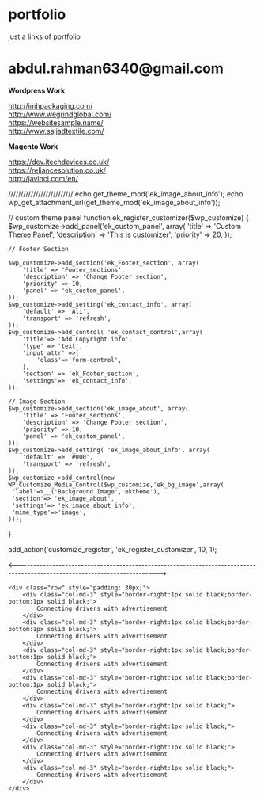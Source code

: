 # portfolio
just a links of portfolio

<h1>abdul.rahman6340@gmail.com</h1>

<b>Wordpress Work</b>

http://imhpackaging.com/  <br>
http://www.wegrindglobal.com/  <br>
https://websitesample.name/  <br>
http://www.sajjadtextile.com/   <br>


<b>Magento Work</b>

https://dev.itechdevices.co.uk/    <br>
https://reliancesolution.co.uk/    <br>
http://javinci.com/en/    <br>

//////////////////////////
echo get_theme_mod('ek_image_about_info');
echo wp_get_attachment_url(get_theme_mod('ek_image_about_info'));


// custom theme panel
function ek_register_customizer($wp_customize)
{
    $wp_customize->add_panel('ek_custom_panel', array(
        'title' => 'Custom Theme Panel',
        'description' => 'This is customizer',
        'priority' => 20,
    ));

    // Footer Section

    $wp_customize->add_section('ek_Footer_section', array(
        'title' => 'Footer_sections',
        'description' => 'Change Footer section',
        'priority' => 10,
        'panel' => 'ek_custom_panel',
    ));
    $wp_customize->add_setting('ek_contact_info', array(
        'default' => 'Ali',
        'transport' => 'refresh',
    ));
    $wp_customize->add_control( 'ek_contact_control',array(
        'title'=> 'Add Copyright info',
        'type' => 'text',
        'input_attr' =>[
            'class'=>'form-control',
        ],
        'section' => 'ek_Footer_section',
        'settings'=> 'ek_contact_info',
    ));

    // Image Section
    $wp_customize->add_section('ek_image_about', array(
        'title' => 'Footer_sections',
        'description' => 'Change Footer section',
        'priority' => 10,
        'panel' => 'ek_custom_panel',
    ));
    $wp_customize->add_setting( 'ek_image_about_info', array(
        'default' => '#000',
        'transport' => 'refresh',
    ));
    $wp_customize->add_control(new WP_Customize_Media_Control($wp_customize,'ek_bg_image',array(
     'label'=>__('Background Image','ektheme'),
     'section'=> 'ek_image_about',
     'settings'=> 'ek_image_about_info',  
     'mime_type'=>'image',
    )));
}

add_action('customize_register', 'ek_register_customizer', 10, 1);

<-------------------------------------------------------------------------------------------------------------------------->


    <div class="row" style="padding: 30px;">
        <div class="col-md-3" style="border-right:1px solid black;border-bottom:1px solid black;">
            Connecting drivers with advertisement
        </div>
        <div class="col-md-3" style="border-right:1px solid black;border-bottom:1px solid black;">
            Connecting drivers with advertisement
        </div>
        <div class="col-md-3" style="border-right:1px solid black;border-bottom:1px solid black;">
            Connecting drivers with advertisement
        </div>
        <div class="col-md-3" style="border-right:1px solid black;border-bottom:1px solid black;">
            Connecting drivers with advertisement
        </div>
        <div class="col-md-3" style="border-right:1px solid black;">
            Connecting drivers with advertisement
        </div>
        <div class="col-md-3" style="border-right:1px solid black;">
            Connecting drivers with advertisement
        </div>
        <div class="col-md-3" style="border-right:1px solid black;">
            Connecting drivers with advertisement
        </div>
        <div class="col-md-3" style="border-right:1px solid black;">
            Connecting drivers with advertisement
        </div>
    </div>
